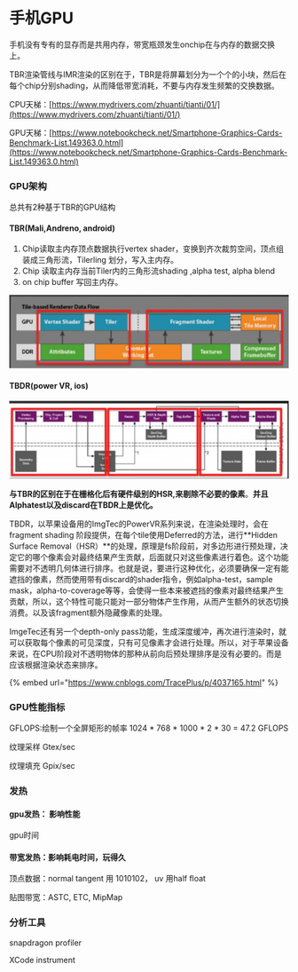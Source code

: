 # 手机GPU

手机没有专有的显存而是共用内存，带宽瓶颈发生onchip在与内存的数据交换上。

TBR渲染管线与IMR渲染的区别在于，TBR是将屏幕划分为一个个的小块，然后在每个chip分别shading，从而降低带宽消耗，不要与内存发生频繁的交换数据。

CPU天梯：[https://www.mydrivers.com/zhuanti/tianti/01/](https://www.mydrivers.com/zhuanti/tianti/01/)

GPU天梯：[https://www.notebookcheck.net/Smartphone-Graphics-Cards-Benchmark-List.149363.0.html](https://www.notebookcheck.net/Smartphone-Graphics-Cards-Benchmark-List.149363.0.html)



### GPU架构

总共有2种基于TBR的GPU结构

#### TBR\(Mali,Andreno, android\)

1. Chip读取主内存顶点数据执行vertex shader，变换到齐次裁剪空间，顶点组装成三角形流，Tilerling 划分，写入主内存。
2. Chip 读取主内存当前Tiler内的三角形流shading ,alpha test, alpha blend 
3.  on chip buffer 写回主内存。

![TBR](../../../.gitbook/assets/image%20%28124%29.png)

#### TBDR\(power VR, ios\)

![TBDR](../../../.gitbook/assets/image%20%28123%29.png)

**与TBR的区别在于在栅格化后有硬件级别的HSR,来剔除不必要的像素**。**并且Alphatest以及discard在TBDR上是优化。**

TBDR，以苹果设备用的ImgTec的PowerVR系列来说，在渲染处理时，会在fragment shading 阶段提供，在每个tile使用Deferred的方法，进行**Hidden Surface Removal（HSR）**的处理，原理是fs阶段前，对多边形进行预处理，决定它的哪个像素会对最终结果产生贡献，后面就只对这些像素进行着色。这个功能需要对不透明几何体进行排序。也就是说，要进行这种优化，必须要确保一定有能遮挡的像素，然而使用带有discard的shader指令，例如alpha-test，sample mask，alpha-to-coverage等等，会使得一些本来被遮挡的像素对最终结果产生贡献，所以，这个特性可能只能对一部分物体产生作用，从而产生额外的状态切换消费。以及该fragment额外隐藏像素的处理。

ImgeTec还有另一个depth-only pass功能，生成深度缓冲，再次进行渲染时，就可以获取每个像素的可见深度，只有可见像素才会进行处理。所以，对于苹果设备来说，在CPU阶段对不透明物体的那种从前向后预处理排序是没有必要的。而是应该根据渲染状态来排序。



{% embed url="https://www.cnblogs.com/TracePlus/p/4037165.html" %}

### GPU性能指标

GFLOPS:绘制一个全屏矩形的帧率 1024 \* 768 \* 1000 \* 2 \* 30 = 47.2 GFLOPS

纹理采样 Gtex/sec

纹理填充 Gpix/sec

### 发热

#### gpu发热： 影响性能

gpu时间

#### 带宽发热：影响耗电时间，玩得久

顶点数据：normal tangent 用 1010102， uv 用half float

贴图带宽：ASTC, ETC, MipMap



### 分析工具

snapdragon profiler

XCode instrument





